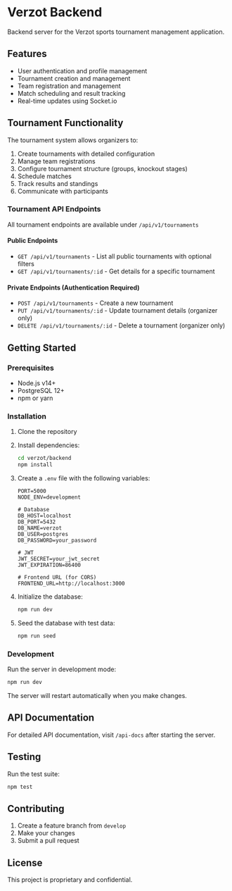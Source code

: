 # Verzot Backend

Backend server for the Verzot sports tournament management application.

## Features

- User authentication and profile management
- Tournament creation and management
- Team registration and management
- Match scheduling and result tracking
- Real-time updates using Socket.io

## Tournament Functionality

The tournament system allows organizers to:

1. Create tournaments with detailed configuration
2. Manage team registrations
3. Configure tournament structure (groups, knockout stages)
4. Schedule matches
5. Track results and standings
6. Communicate with participants

### Tournament API Endpoints

All tournament endpoints are available under `/api/v1/tournaments`

#### Public Endpoints

- `GET /api/v1/tournaments` - List all public tournaments with optional filters
- `GET /api/v1/tournaments/:id` - Get details for a specific tournament

#### Private Endpoints (Authentication Required)

- `POST /api/v1/tournaments` - Create a new tournament
- `PUT /api/v1/tournaments/:id` - Update tournament details (organizer only)
- `DELETE /api/v1/tournaments/:id` - Delete a tournament (organizer only)

## Getting Started

### Prerequisites

- Node.js v14+
- PostgreSQL 12+
- npm or yarn

### Installation

1. Clone the repository
2. Install dependencies:
   ```bash
   cd verzot/backend
   npm install
   ```
3. Create a `.env` file with the following variables:
   ```
   PORT=5000
   NODE_ENV=development
   
   # Database
   DB_HOST=localhost
   DB_PORT=5432
   DB_NAME=verzot
   DB_USER=postgres
   DB_PASSWORD=your_password
   
   # JWT
   JWT_SECRET=your_jwt_secret
   JWT_EXPIRATION=86400
   
   # Frontend URL (for CORS)
   FRONTEND_URL=http://localhost:3000
   ```

4. Initialize the database:
   ```bash
   npm run dev
   ```

5. Seed the database with test data:
   ```bash
   npm run seed
   ```

### Development

Run the server in development mode:
```bash
npm run dev
```

The server will restart automatically when you make changes.

## API Documentation

For detailed API documentation, visit `/api-docs` after starting the server.

## Testing

Run the test suite:
```bash
npm test
```

## Contributing

1. Create a feature branch from `develop`
2. Make your changes
3. Submit a pull request

## License

This project is proprietary and confidential. 